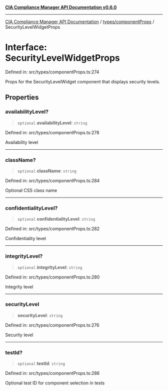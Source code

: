 [**CIA Compliance Manager API Documentation v0.6.0**](../../../README.md)

***

[CIA Compliance Manager API Documentation](../../../modules.md) / [types/componentProps](../README.md) / SecurityLevelWidgetProps

# Interface: SecurityLevelWidgetProps

Defined in: src/types/componentProps.ts:274

Props for the SecurityLevelWidget component that displays security levels.

## Properties

### availabilityLevel?

> `optional` **availabilityLevel**: `string`

Defined in: src/types/componentProps.ts:278

Availability level

***

### className?

> `optional` **className**: `string`

Defined in: src/types/componentProps.ts:284

Optional CSS class name

***

### confidentialityLevel?

> `optional` **confidentialityLevel**: `string`

Defined in: src/types/componentProps.ts:282

Confidentiality level

***

### integrityLevel?

> `optional` **integrityLevel**: `string`

Defined in: src/types/componentProps.ts:280

Integrity level

***

### securityLevel

> **securityLevel**: `string`

Defined in: src/types/componentProps.ts:276

Security level

***

### testId?

> `optional` **testId**: `string`

Defined in: src/types/componentProps.ts:286

Optional test ID for component selection in tests
